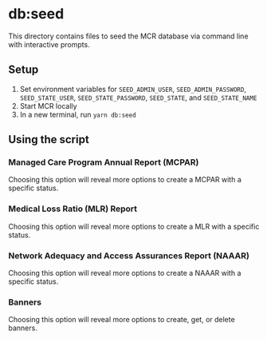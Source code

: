# db:seed

This directory contains files to seed the MCR database via command line with interactive prompts.

## Setup

1. Set environment variables for `SEED_ADMIN_USER`, `SEED_ADMIN_PASSWORD`, `SEED_STATE_USER`, `SEED_STATE_PASSWORD`, `SEED_STATE`, and `SEED_STATE_NAME`
2. Start MCR locally
3. In a new terminal, run `yarn db:seed`

## Using the script

### Managed Care Program Annual Report (MCPAR)

Choosing this option will reveal more options to create a MCPAR with a specific status.

### Medical Loss Ratio (MLR) Report

Choosing this option will reveal more options to create a MLR with a specific status.

### Network Adequacy and Access Assurances Report (NAAAR)

Choosing this option will reveal more options to create a NAAAR with a specific status.

### Banners

Choosing this option will reveal more options to create, get, or delete banners.
